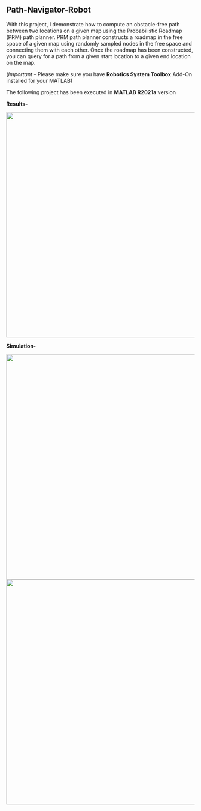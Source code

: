## Path-Navigator-Robot
With this project, I demonstrate how to compute an obstacle-free path between two locations on a given
map using the Probabilistic Roadmap (PRM) path planner. PRM path planner constructs a roadmap in
the free space of a given map using randomly sampled nodes in the free space and connecting them
with each other. Once the roadmap has been constructed, you can query for a path from a given start location to a given end location on the map.

(*Important* - Please make sure you have **Robotics System Toolbox** Add-On installed for your MATLAB)

The following project has been executed in **MATLAB R2021a** version 

**Results-**

<img src="https://github.com/souvik0306/Path-Navigator-Robot/blob/master/Route_Map_Solved.jpeg" width="700" height="600">

**Simulation-**

<img src="https://github.com/souvik0306/Path-Navigator-Robot/blob/master/Simulation_1.gif" width="700" height="600">

<img src="https://github.com/souvik0306/Path-Navigator-Robot/blob/master/Simulation_2.gif" width="700" height="600">
